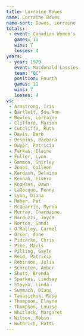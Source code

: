 ```yaml
---
title: Lorraine Bowes
name: Lorraine Bowes
name-sort: Bowes, Lorraine
totals:
 - event: Canadian Women's
   games: 11
   wins: 7
   losses: 4
years:
 - year: 1979
   event: Macdonald Lassies
   team: "QC"
   position: Fourth
   games: 11
   wins: 7
   losses: 4
vs:
 - Armstrong, Iris
 - Bartlett, Sue Ann
 - Bowles, Lorraine
 - Clifford, Marion
 - Cutcliffe, Ruth
 - Davis, Barb
 - Despins, Barbara
 - Dwyer, Patricia
 - Farkas, Elaine
 - Fuller, Lynn
 - Gammon, Shirley
 - Jones, Colleen
 - Kardash, Delaine
 - Kennah, Elvera
 - Knowles, Dawn
 - LaRocque, Penny
 - Lynn, Diana
 - Maher, Pat
 - McQuarrie, Myrna
 - Murray, Charmaine
 - Narduzzi, Joyce
 - Norton, Sandi
 - O'Malley, Carmel
 - Orser, Anne
 - Pidzarko, Chris
 - Pike, Mavis
 - Pilling, Gayle
 - Reid, Patricia
 - Robinson, Julia
 - Schroter, Amber
 - Shutt, Brenda
 - Sparkes, Lindsay
 - Stoyka, Linda
 - Summach, Diana
 - Tanasichuk, Rose
 - Thompson, Elayne
 - Thompson, Louise
 - Whitlock, Margaret
 - Wilson, Robin
 - Wuthrich, Patti
---
```

